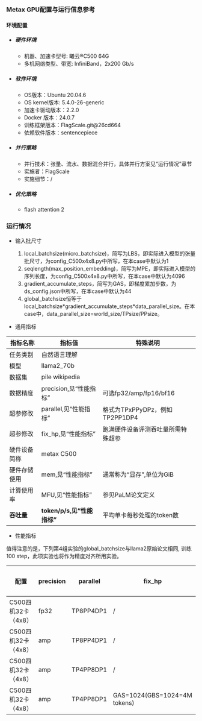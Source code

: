 ### Metax GPU配置与运行信息参考

#### 环境配置

- ##### 硬件环境

  - 机器、加速卡型号: 曦云®C500 64G
  - 多机网络类型、带宽: InfiniBand，2x200 Gb/s
- ##### 软件环境

  - OS版本：Ubuntu 20.04.6
  - OS kernel版本:  5.4.0-26-generic
  - 加速卡驱动版本：2.2.0
  - Docker 版本：24.0.7
  - 训练框架版本：FlagScale.git@26cd664
  - 依赖软件版本：sentencepiece
- ##### 并行策略

  - 并行技术：张量、流水、数据混合并行，具体并行方案见“运行情况”章节
  - 实施者：FlagScale
  - 实施细节：/
- ##### 优化策略

  - flash attention 2

### 运行情况

* 输入批尺寸

  1. local_batchsize(micro_batchsize)，简写为LBS，即实际进入模型的张量批尺寸，为config_C500x4x8.py中所写，在本case中默认为1
  2. seqlength(max_position_embedding)，简写为MPE，即实际进入模型的序列长度，为config_C500x4x8.py中所写，在本case中默认为4096
  3. gradient_accumulate_steps，简写为GAS，即梯度累加步数，为ds_config.json中所写，在本case中默认为44
  4. global_batchsize恒等于local_batchsize\*gradient_accumulate_steps\*data_parallel_size。在本case中，data_parallel_size=world_size/TPsize/PPsize。
* 通用指标

| 指标名称         | 指标值                             | 特殊说明                           |
| ---------------- | ---------------------------------- | ---------------------------------- |
| 任务类别         | 自然语言理解                       |                                    |
| 模型             | llama2_70b                         |                                    |
| 数据集           | pile wikipedia                     |                                    |
| 数据精度         | precision,见“性能指标”           | 可选fp32/amp/fp16/bf16             |
| 超参修改         | parallel,见“性能指标”            | 格式为TPxPPyDPz，例如TP2PP1DP4     |
| 超参修改         | fix_hp,见“性能指标”              | 跑满硬件设备评测吞吐量所需特殊超参 |
| 硬件设备简称     | metax C500                         |                                    |
| 硬件存储使用     | mem,见“性能指标”                 | 通常称为“显存”,单位为GiB         |
| 计算使用率       | MFU,见“性能指标”                 | 参见PaLM论文定义                   |
| **吞吐量** | **token/p/s,见“性能指标”** | 平均单卡每秒处理的token数          |

* 性能指标

值得注意的是，下列第4组实验的global_batchsize与llama2原始论文相同, 训练100 step，此项实验也将作为精度对齐所用实验。

| 配置                | precision | parallel  | fix_hp                       | token/p/s | 是否精度对齐 | mem   | MFU |
| ------------------- | --------- | --------- | ---------------------------- | --------- | ---- | ----- | --- |
| C500四机32卡（4x8） | fp32      | TP8PP4DP1 | /                            | /         | /    | /     | /   |
| C500四机32卡（4x8） | amp       | TP8PP4DP1 | /                            | /         | /    | /     | /   |
| C500四机32卡（4x8） | amp       | TP4PP8DP1 | /                            | /         | /    | 62/64 | /   |
| C500四机32卡（4x8） | amp       | TP4PP8DP1 | GAS=1024(GBS=1024=4M tokens) | /         | True | 62/64 | /   |
